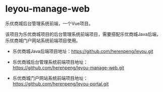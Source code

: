 # leyou-manage-web

 乐优商城后台管理系统前端，一个Vue项目。

 该项目为乐优商城项目的后台管理系统前端项目，需要搭配乐优商城Java后端，乐优商城门户网站系统前端项目使用。

 - 乐优商城Java后端项目地址：https://github.com/herenpeng/leyou.git

 - 乐优商城后台管理系统前端项目地址：https://github.com/herenpeng/leyou-manage-web.git

 - 乐优商城门户网站系统前端项目地址：https://github.com/herenpeng/leyou-portal.git
